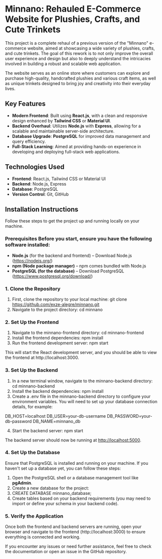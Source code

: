 # Minnano: Rehauled E-Commerce Website for Plushies, Crafts, and Cute Trinkets

This project is a complete rehaul of a previous version of the "Minnano" e-commerce website, aimed at showcasing a wide variety of plushies, crafts, and cute trinkets. The goal of this rework is to not only improve the overall user experience and design but also to deeply understand the intricacies involved in building a robust and scalable web application.

The website serves as an online store where customers can explore and purchase high-quality, handcrafted plushies and various craft items, as well as unique trinkets designed to bring joy and creativity into their everyday lives.

## Key Features

- **Modern Frontend**: Built using **React.js**, with a clean and responsive design enhanced by **Tailwind CSS** or **Material UI**.
- **Backend Overhaul**: Utilizes **Node.js** with **Express**, allowing for a scalable and maintainable server-side architecture.
- **Database Upgrade**: **PostgreSQL** for improved data management and query efficiency.
- **Full-Stack Learning**: Aimed at providing hands-on experience in developing and deploying full-stack web applications.

## Technologies Used

- **Frontend**: React.js, Tailwind CSS or Material UI
- **Backend**: Node.js, Express
- **Database**: PostgreSQL
- **Version Control**: Git, GitHub

## Installation Instructions

Follow these steps to get the project up and running locally on your machine.

### Prerequisites Before you start, ensure you have the following software installed:

- **Node.js** (for the backend and frontend) – Download Node.js (https://nodejs.org/)
- **npm (Node package manager)** – npm comes bundled with Node.js
- **PostgreSQL (for the database)** – Download PostgreSQL (https://www.postgresql.org/download/)

### 1. Clone the Repository

1. First, clone the repository to your local machine: git clone https://github.com/exze-alegre/minnano.git
2. Navigate to the project directory: cd minnano

### 2. Set Up the Frontend

1. Navigate to the minnano-frontend directory: cd minnano-frontend
2. Install the frontend dependencies: npm install
3. Run the frontend development server: npm start

This will start the React development server, and you should be able to view the frontend at http://localhost:3000.

### 3. Set Up the Backend

1. In a new terminal window, navigate to the minnano-backend directory: cd minnano-backend
2. Install the backend dependencies: npm install
3. Create a .env file in the minnano-backend directory to configure your environment variables. You will need to set up your database connection details, for example:

DB_HOST=localhost DB_USER=your-db-username DB_PASSWORD=your-db-password DB_NAME=minnano_db

4. Start the backend server: npm start

The backend server should now be running at [http://localhost:5000](http://localhost:5000).

### 4. Set Up the Database

Ensure that PostgreSQL is installed and running on your machine. If you haven't set up a database yet, you can follow these steps:

1. Open the PostgreSQL shell or a database management tool like **pgAdmin**.
2. Create a new database for the project:
3. CREATE DATABASE minnano_database;
4. Create tables based on your backend requirements (you may need to import or define your schema in your backend code).

### 5. Verify the Application

Once both the frontend and backend servers are running, open your browser and navigate to the frontend (http://localhost:3000) to ensure everything is connected and working.

If you encounter any issues or need further assistance, feel free to check the documentation or open an issue in the GitHub repository.
